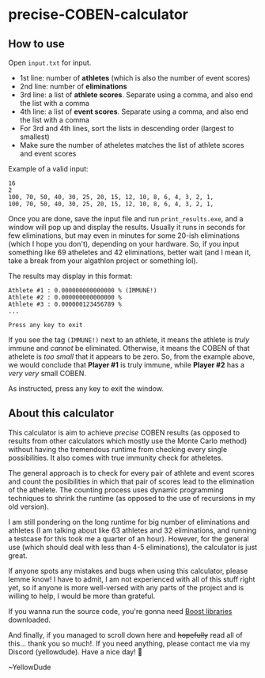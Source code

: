 # precise-COBEN-calculator
## How to use
Open `input.txt` for input.
- 1st line: number of **athletes** (which is also the number of event scores)
- 2nd line: number of **eliminations**
- 3rd line: a list of **athlete scores**. Separate using a comma, and also end the list with a comma
- 4th line: a list of **event scores**. Separate using a comma, and also end the list with a comma
- For 3rd and 4th lines, sort the lists in descending order (largest to smallest)
- Make sure the number of atheletes matches the list of athlete scores and event scores

Example of a valid input:
```
16
2
100, 70, 50, 40, 30, 25, 20, 15, 12, 10, 8, 6, 4, 3, 2, 1,
100, 70, 50, 40, 30, 25, 20, 15, 12, 10, 8, 6, 4, 3, 2, 1,
```

Once you are done, save the input file and run `print_results.exe`, and a window will pop up and display the results. Usually it runs in seconds for few eliminations, but may even in minutes for some 20-ish eliminations (which I hope you don't), depending on your hardware. So, if you input something like 69 atheletes and 42 eliminations, better wait (and I mean it, take a break from your algathlon project or something lol).

The results may display in this format:
```
Athlete #1 : 0.000000000000000 % (IMMUNE!)
Athlete #2 : 0.000000000000000 %
Athlete #3 : 0.000000123456789 %
...

Press any key to exit
```

If you see the tag `(IMMUNE!)` next to an athlete, it means the athlete is *truly* immune and *cannot* be eliminated. Otherwise, it means the COBEN of that athelete is *too small* that it appears to be zero. So, from the example above, we would conclude that **Player #1** is truly immune, while **Player #2** has a *very very* small COBEN.

As instructed, press any key to exit the window.

## About this calculator
This calculator is aim to achieve *precise* COBEN results (as opposed to results from other calculators which mostly use the Monte Carlo method) without having the tremendous runtime from checking every single possibilities. It also comes with true immunity check for atheletes.

The general approach is to check for every pair of athlete and event scores and count the posibilities in which that pair of scores lead to the elimination of the athelete. The counting process uses dynamic programming techniques to shrink the runtime (as opposed to the use of recursions in my old version).

I am still pondering on the long runtime for big number of eliminations and athletes (I am talking about like 63 athletes and 32 eliminations, and running a testcase for this took me a quarter of an hour). However, for the general use (which should deal with less than 4-5 eliminations), the calculator is just great.

If anyone spots any mistakes and bugs when using this calculator, please lemme know! I have to admit, I am not experienced with all of this stuff right yet, so if anyone is more well-versed with any parts of the project and is willing to help, I would be more than grateful.

If you wanna run the source code, you're gonna need [Boost libraries](https://www.boost.org/) downloaded.

And finally, if you managed to scroll down here and ~~hopefully~~ read all of this... thank you so much!. If you need anything, please contact me via my Discord (yellowdude). Have a nice day! :sparkling_heart:

~YellowDude
